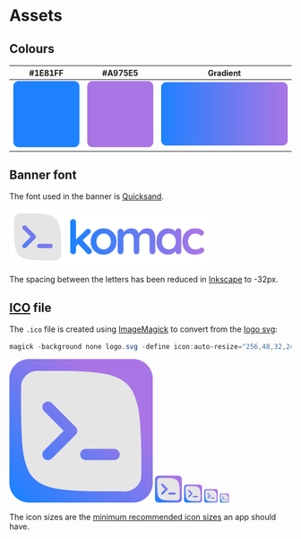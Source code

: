 # Assets

## Colours

|          **#1E81FF**          |             **#A975E5**             |                        **Gradient**                        |
|:-----------------------------:|:-----------------------------------:|:----------------------------------------------------------:|
| ![Royal blue](royal_blue.svg) | ![Medium purple](medium_purple.svg) | ![Gradient from royal blue to medium purple](gradient.svg) |

## Banner font

The font used in the banner is [Quicksand](https://fonts.google.com/specimen/Quicksand).

<img src="banner.svg" alt="komac banner" height="100" />

The spacing between the letters has been reduced in [Inkscape](https://inkscape.org/) to -32px.

## [ICO](https://en.wikipedia.org/wiki/ICO_(file_format)) file

The `.ico` file is created using [ImageMagick](https://imagemagick.org/) to convert from the [logo svg](logo.svg):

```powershell
magick -background none logo.svg -define icon:auto-resize="256,48,32,24,16" logo.ico
```

<img src="logo.svg" alt="komac logo at 256x256" width="256"/>
<img src="logo.svg" alt="komac logo at 48x48" width="48"/>
<img src="logo.svg" alt="komac logo at 32x32" width="32"/>
<img src="logo.svg" alt="komac logo at 24x24" width="24"/>
<img src="logo.svg" alt="komac logo at 16x16" width="16"/>

The icon sizes are
the [minimum recommended icon sizes](https://learn.microsoft.com/windows/apps/design/style/iconography/app-icon-construction#icon-scaling)
an app should have.
